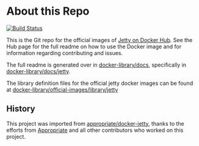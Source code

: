 # About this Repo

[![Build Status](https://jenkins.webtide.net/job/jetty.docker/job/master/badge/icon)](https://jenkins.webtide.net/job/jetty.docker/job/master/)

This is the Git repo for the official images of [Jetty on Docker Hub](https://registry.hub.docker.com/_/jetty/).
See the Hub page for the full readme on how to use the Docker image and for information regarding contributing and issues.

The full readme is generated over in [docker-library/docs](https://github.com/docker-library/docs),
specifically in [docker-library/docs/jetty](https://github.com/docker-library/docs/tree/master/jetty).

The library definition files for the official jetty docker images can be found at [docker-library/official-images/library/jetty](https://github.com/docker-library/official-images/blob/master/library/jetty)

## History
This project was imported from [appropriate/docker-jetty](https://github.com/appropriate/docker-jetty), 
thanks to the efforts from [Appropriate](https://github.com/appropriate) and all other contributors who worked on this project.
